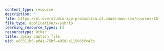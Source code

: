 ```yaml
---
content_type: resource
description: ''
file: https://ol-ocw-studio-app-production.s3.amazonaws.com/courses/15-s21-nuts-and-bolts-of-business-plans-january-iap-2014/e85311b6ad4175bf495db115005fc43b_3vKlYA7vXOk.srt
file_type: application/x-subrip
learning_resource_types: []
resourcetype: Other
title: 3play caption file
uid: e85311b6-ad41-75bf-495d-b115005fc43b
---
```

